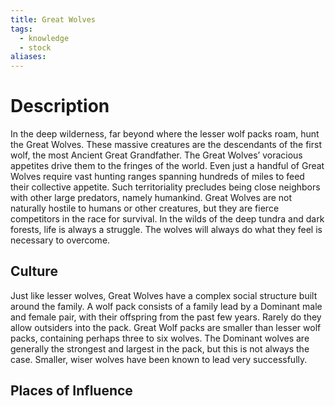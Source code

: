 ```yaml
---
title: Great Wolves
tags:
  - knowledge
  - stock
aliases:
---
```


# Description
In the deep wilderness, far beyond where the lesser wolf packs roam, hunt the Great Wolves. These massive creatures are the descendants of the first wolf, the most Ancient Great Grandfather.
The Great Wolves’ voracious appetites drive them to the fringes of the world. Even just a handful of Great Wolves require vast hunting ranges spanning hundreds of miles to feed their collective appetite. Such territoriality precludes being close neighbors with other large predators, namely humankind.
Great Wolves are not naturally hostile to humans or other creatures, but they are fierce competitors in the race for survival. In the wilds of the deep tundra and dark forests, life is always a struggle. The wolves will always do what they feel is necessary to overcome.

## Culture
Just like lesser wolves, Great Wolves have a complex social structure built around the family. A wolf pack consists of a family lead by a Dominant male and female pair, with their offspring from the past few years. Rarely do they allow outsiders into the pack.
Great Wolf packs are smaller than lesser wolf packs, containing perhaps three to six wolves. The Dominant wolves are generally the strongest and largest in the pack, but this is not always the case. Smaller, wiser wolves have been known to lead very successfully.

## Places of Influence